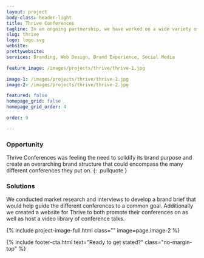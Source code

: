 ```yaml
---
layout: project
body-class: header-light
title: Thrive Conferences
tagline: In an ongoing partnership, we have worked on a wide variety of aspects of the Thrive Conferences brand.
slug: thrive
logo: logo.svg
website: 
prettywebsite: 
services: Branding, Web Design, Brand Experience, Social Media

feature_image: /images/projects/thrive/thrive-1.jpg

image-1: /images/projects/thrive/thrive-1.jpg
image-2: /images/projects/thrive/thrive-2.jpg

featured: false
homepage_grid: false
homepage_grid_order: 4

order: 9

---
```


### Opportunity
Thrive Conferences was feeling the need to solidify its brand purpose and create an overarching brand structure that could encompass the many different conferences they put on.
{: .pullquote }

### Solutions
We conducted market research and interviews to develop a brand brief that would help guide the different conferences to a common goal. Additionally we created a website for Thrive to both promote their conferences on as well as host a video library of conference talks.


{% include project-image-full.html class="" image=page.image-2 %}

{% include footer-cta.html text="Ready to get stated?" class="no-margin-top" %}

